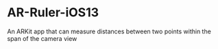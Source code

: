 # AR-Ruler-iOS13
An ARKit app that can measure distances between two points within the span of the camera view
